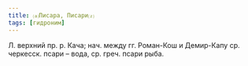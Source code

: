 ```yaml
---
title: ⒜Писара, Писари⒵
tags: [гидроним]
---
```


Л. верхний пр. р. Кача; нач. между гг. Роман-Кош и Демир-Капу ср. черкесск.
псари – вода, ср. греч. псари рыба.
